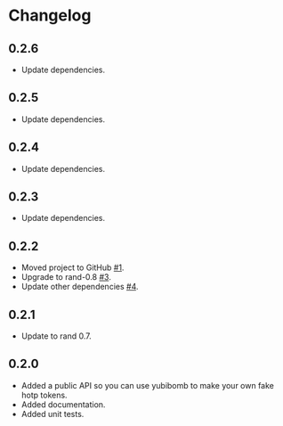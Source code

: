 # Changelog

## 0.2.6

* Update dependencies.


## 0.2.5

* Update dependencies.


## 0.2.4

* Update dependencies.


## 0.2.3

* Update dependencies.


## 0.2.2

* Moved project to GitHub [#1](https://github.com/bowlofeggs/yubibomb/pull/1).
* Upgrade to rand-0.8 [#3](https://github.com/bowlofeggs/yubibomb/pull/3).
* Update other dependencies [#4](https://github.com/bowlofeggs/yubibomb/pull/4).


## 0.2.1
* Update to rand 0.7.


## 0.2.0

* Added a public API so you can use yubibomb to make your own fake hotp tokens.
* Added documentation.
* Added unit tests.
